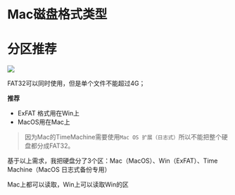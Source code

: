 # Mac磁盘格式类型



# 分区推荐

![](https://ws1.sinaimg.cn/large/006tNc79ly1fr8okvop9mj319e0p2gpg.jpg)

FAT32可以同时使用，但是单个文件不能超过4G；

**推荐**

- ExFAT 格式用在Win上
- MacOS用在Mac上

> 因为Mac的TimeMachine需要使用`Mac OS 扩展（日志式）`所以不能把整个硬盘都分成FAT32。

基于以上需求，我把硬盘分了3个区：Mac（MacOS）、Win（ExFAT）、Time Machine（MacOS 日志式备份专用）

Mac上都可以读取，Win上可以读取Win的区